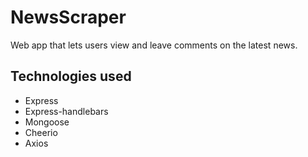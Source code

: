 # NewsScraper
Web app that lets users view and leave comments on the latest news.
## Technologies used
* Express
* Express-handlebars
* Mongoose
* Cheerio
* Axios
